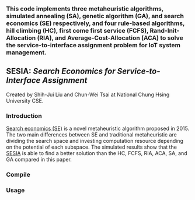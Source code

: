 ### This code implements three metaheuristic algorithms, simulated annealing (SA), genetic algorithm (GA), and search economics (SE) respectively, and four rule-based algorithms, hill climbing (HC), first come first service (FCFS), Rand-Init-Allocation (RIA), and Average-Cost-Allocation (ACA) to solve the service-to-interface assignment problem for IoT system management.

## SESIA: *Search Economics for Service-to-Interface Assignment*
Created by Shih-Jui Liu and Chun-Wei Tsai at National Chung Hsing University CSE.

### Introduction
[Search economics (SE)](https://doi.org/10.1109/SMC.2015.447) is a novel metaheuristic algorithm proposed in 2015. The two main differences between SE and traditional metaheuristic are dividing the search space and investing computation resource depending on the potential of each subspace. The simulated results show that the [SESIA](https://doi.org/10.1109/JIOT.2018.2796310) is able to find a better solution than the HC, FCFS, RIA, ACA, SA, and GA compared in this paper.

### Compile

### Usage
